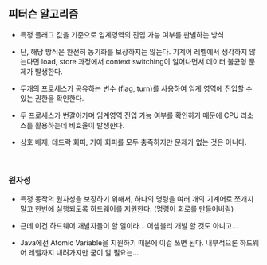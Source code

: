 <br/>

## 피터슨 알고리즘

- 특정 플래그 값을 기준으로 임계영역의 진입 가능 여부를 판별하는 방식

- 단, 해당 방식은 완전히 동기화를 보장하지는 않는다. 기계어 레벨에서 생각하지 않는다면 load, store 과정에서 context switching이 일어나면서 데이터 불균형 문제가 발생한다.

- 두개의 프로세스가 공유하는 변수 (flag, turn)를 사용하여 임계 영역에 진입할 수 있는 권한을 확인한다.

- 두 프로세스가 번갈아가며 임계영역 진입 가능 여부를 확인하기 때문에 CPU 리소스를 활용하는데 비효율이 발생한다. 

- 상호 배제, 데드락 회피, 기아 회피를 모두 충족하지만 문제가 없는 것은 아니다. 

<br/>

### 원자성

- 특정 동작의 원자성을 보장하기 위해서, 하나의 명령을 여러 개의 기계어로 쪼개지 말고 한번에 실행되도록 하드웨어를 지원한다. (명령어 회로를 만들어버림)

- 근데 이건 하드웨어 개발자들이 할 일이라… 어셈블리 개발 할 것도 아니고…

- Java에선 Atomic Variable을 지원하기 때문에 이걸 쓰면 된다. 내부적으론 하드웨어 레벨까지 내려가지만 굳이 알 필요는…

